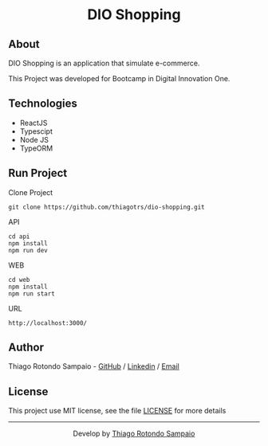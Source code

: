 <h1 align="center">DIO Shopping</h1>

## About

DIO Shopping is an application that simulate e-commerce.

This Project was developed for Bootcamp in Digital Innovation One.

## Technologies

- ReactJS
- Typescipt
- Node JS
- TypeORM

## Run Project

Clone Project

```git
git clone https://github.com/thiagotrs/dio-shopping.git
```

API

```ssh
cd api
npm install
npm run dev
```

WEB

```ssh
cd web
npm install
npm run start
```

URL
```
http://localhost:3000/
```

## Author

Thiago Rotondo Sampaio - [GitHub](https://github.com/thiagotrs) / [Linkedin](https://www.linkedin.com/in/thiago-rotondo-sampaio) / [Email](mailto:thiagorot@gmail.com)

## License

This project use MIT license, see the file [LICENSE](./LICENSE.md) for more details

---

<p align="center">Develop by <a href="https://github.com/thiagotrs">Thiago Rotondo Sampaio</a></p>